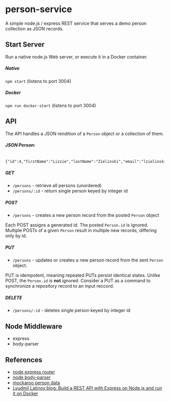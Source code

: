 # person-service

A simple node.js / express REST service that serves a demo person collection
as JSON records.

## Start Server

Run a native node.js Web server, or execute it in a Docker container.

##### Native

`npm start`  (listens to port 3004)

##### Docker

`npm run docker-start` (listens to port 3004)

## API

The API handles a JSON rendition of a `Person` object or a collection of them. 

##### JSON Person:

```$json

{"id":4,"firstName":"Lizzie","lastName":"Zielinski","email":"lzielinski3@stanford.edu"}

```

##### GET

* `/persons`  - retrieve all persons (unordered)
* `/persons/:id` - return single person keyed by integer id

##### POST

* `/persons` - creates a new person record from the posted `Person` object

Each POST assigns a generated id. The posted `Person.id` is ignored. Multiple
POSTs of a given `Person` result in multiple new records, differing only by id.

##### PUT

* `/persons` - updates or creates a new person record from the sent `Person` object.

PUT is idempotent, meaning repeated PUTs persist identical states. Unlike POST, the 
`Person.id` is **not** ignored. Consider a PUT as a command to synchronize a 
repository record to an input reccord.

##### DELETE

* `/persons/:id` - deletes single person keyed by integer id

## Node Middleware

* express 
* body-parser

## References

* [node express router](https://expressjs.com/en/4x/api.html#router)
* [node body-parser](https://www.npmjs.com/package/body-parser)
* [mockaroo person data](https://www.mockaroo.com/)
* [Lyudmil Latinov blog: Build a REST API with Express on Node.js and run it on Docker](https://automationrhapsody.com/build-rest-api-express-node-js-run-docker/)
